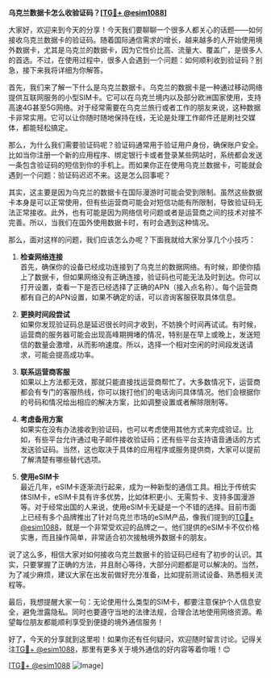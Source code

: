 **乌克兰数据卡怎么收验证码？[[TG💪+ @esim1088](https://t.me/s/esim1088)]**

大家好，欢迎来到今天的分享！今天我们要聊聊一个很多人都关心的话题——如何接收乌克兰数据卡的验证码。随着国际通信需求的增长，越来越多的人开始使用境外数据卡，尤其是乌克兰的数据卡，因为它性价比高、流量大、覆盖广，是很多人的首选。不过，在使用过程中，很多人会遇到一个问题：如何顺利收到验证码？别急，接下来我将详细为你解答。

首先，我们来了解一下什么是乌克兰数据卡。乌克兰的数据卡是一种通过移动网络提供互联网服务的小型SIM卡。它可以在乌克兰境内以及部分欧洲国家使用，支持高速4G甚至5G网络。对于经常需要在乌克兰旅行或者工作的朋友来说，这种数据卡非常实用。它可以让你随时随地保持在线，无论是处理工作邮件还是刷社交媒体，都能轻松搞定。

那么，为什么我们需要验证码呢？验证码通常用于验证用户身份，确保账户安全。比如当你注册一个新的应用程序、绑定银行卡或者登录某些网站时，系统都会发送一条包含验证码的短信到你的手机上。而如果你正在使用乌克兰数据卡，可能就会遇到一个问题：验证码迟迟不来。这是怎么回事呢？

其实，这主要是因为乌克兰的数据卡在国际漫游时可能会受到限制。虽然这些数据卡本身是可以正常使用，但有些运营商可能会对短信功能有所限制，导致验证码无法正常接收。此外，也有可能是因为网络信号问题或者是运营商之间的技术对接不完善。所以，当我们在国外使用数据卡时，有时会遇到这种情况。

那么，面对这样的问题，我们应该怎么办呢？下面我就给大家分享几个小技巧：

1. **检查网络连接**  
   首先，确保你的设备已经成功连接到了乌克兰的数据网络。有时候，即使你插上了数据卡，但如果网络没有正确连接，验证码也可能无法及时到达。你可以打开设置，查看一下是否已经选择了正确的APN（接入点名称）。每个运营商都有自己的APN设置，如果不确定的话，可以咨询客服获取具体信息。

2. **更换时间段尝试**  
   如果你发现验证码总是延迟很长时间才收到，不妨换个时间再试试。有时候，运营商的服务器可能会出现高峰期拥堵的情况，特别是在早上或晚上，发送短信的数量会激增，从而影响速度。所以，选择一个相对空闲的时间段发送请求，可能会提高成功率。

3. **联系运营商客服**  
   如果以上方法都无效，那就只能直接找运营商帮忙了。大多数情况下，运营商都会有专门的客服热线，你可以拨打他们的电话询问具体情况。他们会根据你的号码和情况给出相应的解决方案，比如调整设置或者解除限制等。

4. **考虑备用方案**  
   如果实在没有办法接收到验证码，也可以考虑使用其他方式来完成验证。比如，有些平台允许通过电子邮件接收验证码；还有些平台支持语音通话的方式发送验证码。当然，这也取决于具体的应用程序或服务提供商，大家可以提前了解清楚有哪些替代选项。

5. **使用eSIM卡**  
   最近几年，eSIM卡逐渐流行起来，成为一种新型的通信工具。相比于传统实体SIM卡，eSIM卡具有许多优势，比如体积更小、无需剪卡、支持多国漫游等。对于经常出国的人来说，使用eSIM卡无疑是一个不错的选择。目前市面上已经有多个品牌推出了针对乌克兰市场的eSIM产品，像我们提到的[TG💪+ @esim1088](https://t.me/s/esim1088)，就是一个非常受欢迎的品牌之一。他们提供的eSIM卡不仅价格实惠，而且操作简单，非常适合初次接触境外数据卡的朋友。

说了这么多，相信大家对如何接收乌克兰数据卡的验证码已经有了初步的认识。其实，只要掌握了正确的方法，并且耐心等待，大部分问题都是可以解决的。当然，为了减少麻烦，建议大家在出发前做好充分准备，比如提前测试设备、熟悉相关流程等。

最后，我想提醒大家一句：无论使用什么类型的SIM卡，都要注意保护个人信息安全，避免泄露隐私。同时也要遵守当地的法律法规，合理合法地使用网络资源。希望每位朋友都能顺利享受到便捷的境外通信服务！

好了，今天的分享就到这里啦！如果你还有任何疑问，欢迎随时留言讨论。记得关注[TG💪+ @esim1088](https://t.me/s/esim1088)，那里有更多关于境外通信的好内容等着你哦！😊

[[TG💪+ @esim1088](https://t.me/s/esim1088) ![Image](https://i.postimg.cc/4NQfJmqS/Snipaste-2025-05-13-00-14-12.png)]
